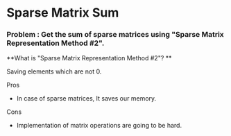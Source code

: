 # Sparse Matrix Sum
### Problem : Get the sum of sparse matrices using "Sparse Matrix Representation Method #2".  
**What is "Sparse Matrix Representation Method #2"? **  

Saving elements which are not 0.  

Pros
- In case of sparse matrices, It saves our memory.

Cons
- Implementation of matrix operations are going to be hard.
